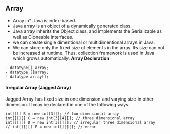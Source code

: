 ## Array
- Array in* Java is index-based.
- Java array is an object of a dynamically generated class.
- Java array inherits the Object class, and implements the Serializable as well as  Cloneable interfaces.
- we can create single dimentional or multidimentional arrays in Java.
- We can store only the fixed size of elements in the array. Its size can not be increased at runtime. Thus, collection framework is used in Java which grows automatically.
**Array Decleration**
```
- datatype[] array;   
- datatype []array;   
- datatype array[];  
```
#### Irregular Array (Jagged Array)
Jagged Array has fixed size in one dimension and varying size in other dimension. It may be declared in one of the following ways.
```
int[][] B = new int[3][]; // two dimensional array
int[][][] C = new int[3][4][]; // three dimensional array
int[][][] D = new int[3][][]; // irregular three dimensional array
// int[][][] E = new int[][][]; // error
```